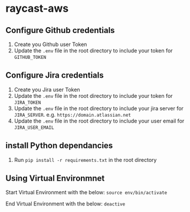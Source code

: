 # raycast-aws

## Configure Github credentials

1. Create you Github user Token
2. Update the `.env` file in the root directory to include your token for `GITHUB_TOKEN`


## Configure Jira credentials

1. Create you Jira user Token
2. Update the `.env` file in the root directory to include your token for `JIRA_TOKEN`
3. Update the `.env` file in the root directory to include your jira server for `JIRA_SERVER`. e.g. `https://domain.atlassian.net`
3. Update the `.env` file in the root directory to include your user email for `JIRA_USER_EMAIL`


## install Python dependancies 
1. Run `pip install -r requirements.txt` in the root directory


## Using Virtual Environmnet 

Start Virtual Environment with the below:
`source env/bin/activate`

End Virtual Environment with the below:
`deactive`